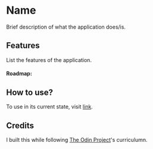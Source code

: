 # Name

Brief description of what the application does/is.

## Features

List the features of the application.

#### Roadmap:

## How to use?

To use in its current state, visit [link](link).

## Credits

I built this while following [The Odin Project](https://www.theodinproject.com/)'s curriculumn.
